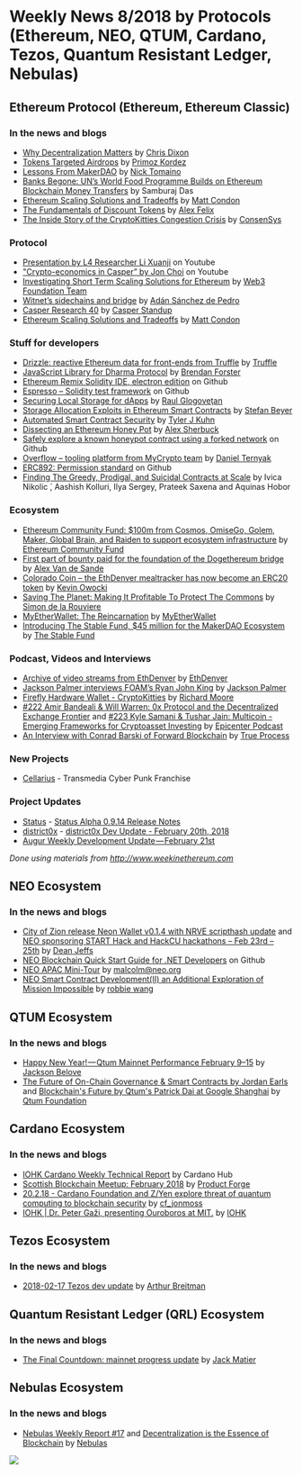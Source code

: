 ﻿# Weekly News 8/2018 by Protocols (Ethereum, NEO, QTUM, Cardano, Tezos, Quantum Resistant Ledger, Nebulas)

## Ethereum Protocol (Ethereum, Ethereum Classic)
### In the news and blogs
* [Why Decentralization Matters](https://medium.com/@cdixon/why-decentralization-matters-5e3f79f7638e) by [Chris Dixon](https://medium.com/@cdixon)
* [Tokens Targeted Airdrops](https://medium.com/@primoz.kordez/tokens-targeted-airdrops-2df7b85b0635) by [Primoz Kordez](https://medium.com/@primoz.kordez)
* [Lessons From MakerDAO](https://thecontrol.co/lessons-from-makerdao-a42081116e9a) by [Nick Tomaino](https://thecontrol.co/@ntmoney)
* [Banks Begone: UN’s World Food Programme Builds on Ethereum Blockchain Money Transfers](https://www.ccn.com/banks-begone-uns-world-food-programme-builds-ethereum-blockchain-money-transfers/) by Samburaj Das
* [Ethereum Scaling Solutions and Tradeoffs](https://medium.com/xlnt-art/ethereum-scaling-solutions-and-tradeoffs-5713b3a7223b) by [Matt Condon](https://medium.com/@mattcondon)
* [The Fundamentals of Discount Tokens](https://blog.coinfund.io/the-fundamentals-of-discount-tokens-cc400c66198e) by [Alex Felix](https://blog.coinfund.io/@flexthought)
* [The Inside Story of the CryptoKitties Congestion Crisis](https://media.consensys.net/the-inside-story-of-the-cryptokitties-congestion-crisis-499b35d119cc) by [ConsenSys](https://media.consensys.net/@ConsenSys)

### Protocol
* [Presentation by L4 Researcher Li Xuanji](https://www.youtube.com/watch?v=kZH_ty82jKY) on Youtube
* ["Crypto-economics in Casper” by Jon Choi](https://www.youtube.com/watch?v=XVrgYBcKOHk) on Youtube
* [Investigating Short Term Scaling Solutions for Ethereum](https://medium.com/@web3/investigating-short-term-scaling-solutions-for-ethereum-a5951fee8967) by [Web3 Foundation Team](https://medium.com/@web3)
* [Witnet’s sidechains and bridge](https://medium.com/witnet/ethereum-loves-witnet-9a3fd21e6f5c) by [Adán Sánchez de Pedro](https://medium.com/@aesedepece)
* [Casper Research 40](https://www.youtube.com/watch?v=-PWWKC1TVbY) by [Casper Standup](https://www.youtube.com/channel/UCi8byRkpJBbGgDot2pWXLHA)
* [Ethereum Scaling Solutions and Tradeoffs](https://medium.com/xlnt-art/ethereum-scaling-solutions-and-tradeoffs-5713b3a7223b) by [Matt Condon](https://medium.com/@mattcondon)

### Stuff for developers
* [Drizzle: reactive Ethereum data for front-ends from Truffle](http://truffleframework.com/blog/drizzle-reactive-ethereum-data-for-front-ends) by [Truffle](http://truffleframework.com)
* [JavaScript Library for Dharma Protocol](https://blog.dharma.io/hello-dharma-js-efb2bc55206e) by [Brendan Forster](https://blog.dharma.io/@brendanforster)
* [Ethereum Remix Solidity IDE, electron edition](https://github.com/horizon-games/remix-app) on Github
* [Espresso – Solidity test framework](https://github.com/hillstreetlabs/espresso) on Github
* [Securing Local Storage for dApps](https://blog.colony.io/securing-local-storage-for-dapps-33dc4d52e1fd) by [Raul Glogoveţan](https://blog.colony.io/@rdig)
* [Storage Allocation Exploits in Ethereum Smart Contracts](https://medium.com/@sbeyer_31150/storage-allocation-exploits-in-ethereum-smart-contracts-16c2aa312743) by [Stefan Beyer](https://medium.com/@sbeyer_31150)
* [Automated Smart Contract Security](https://medium.com/@tylerjkuhn/automated-smart-contract-security-de2daebfbef4) by [Tyler J Kuhn](https://medium.com/@tylerjkuhn)
* [Dissecting an Ethereum Honey Pot](https://medium.com/@alexsherbuck/dissecting-an-ethereum-honey-pot-7102d7def5e0) by [Alex Sherbuck](https://medium.com/@alexsherbuck)
* [Safely explore a known honeypot contract using a forked network](https://github.com/benjamincburns/honeypot-exporation) on Github
* [Overflow – tooling platform from MyCrypto team](https://medium.com/mycrypto/ethdenver-mycrypto-overflow-f95df190f3f3) by [Daniel Ternyak](https://medium.com/@dternyak)
* [ERC892: Permission standard](https://github.com/ethereum/EIPs/issues/892) on Github
* [Finding The Greedy, Prodigal, and Suicidal Contracts at Scale](https://arxiv.org/pdf/1802.06038.pdf) by Ivica Nikolic ́, Aashish Kolluri, Ilya Sergey, Prateek Saxena and Aquinas Hobor

### Ecosystem
* [Ethereum Community Fund: $100m from Cosmos, OmiseGo, Golem, Maker, Global Brain, and Raiden to support ecosystem infrastructure](https://ecf.network) by [Ethereum Community Fund](https://ecf.network)
* [First part of bounty paid for the foundation of the Dogethereum bridge](https://twitter.com/avsa/status/964564072065880064) by [Alex Van de Sande](https://twitter.com/avsa)
* [Colorado Coin – the EthDenver mealtracker has now become an ERC20 token](https://medium.com/gitcoin/colorado-coin-2fd9a52a88b6) by [Kevin Owocki](https://medium.com/@owocki)
* [Saving The Planet: Making It Profitable To Protect The Commons](https://medium.com/@simondlr/saving-the-planet-making-it-profitable-to-protect-the-commons-50393906fe22) by [Simon de la Rouviere](https://medium.com/@simondlr)
* [MyEtherWallet: The Reincarnation](https://medium.com/@myetherwallet/myetherwallet-the-reincarnation-b163f650059e) by [MyEtherWallet](https://medium.com/@myetherwallet)
* [Introducing The Stable Fund, $45 million for the MakerDAO Ecosystem](https://medium.com/@stablefund/introducing-the-stable-fund-45-million-for-the-makerdao-ecosystem-def79afc4b2a) by [The Stable Fund](https://medium.com/@stablefund)

### Podcast, Videos and Interviews
* [Archive of video streams from EthDenver](https://www.facebook.com/ETHDenver/videos/164642227520178/) by [EthDenver](https://www.facebook.com/ETHDenver/?hc_ref=ARTbY4JvB_yAGbGXxcRe0ncy4x5IvnC6sxlA6dL_32CX82UQeOjoF67JaiXiXKoezBk)
* [Jackson Palmer interviews FOAM’s Ryan John King](https://www.youtube.com/watch?v=qHjqEd1AjPM) by [Jackson Palmer](https://www.youtube.com/channel/UCTOzxu_HvuJfZtTJ6AZ7rkA)
* [Firefly Hardware Wallet - CryptoKitties](https://www.youtube.com/watch?v=AeVtYDbfytA&feature=youtu.be) by [Richard Moore](https://www.youtube.com/channel/UCjYj47mnEdsyHzvl5CIk11Q)
* [#222 Amir Bandeali & Will Warren: 0x Protocol and the Decentralized Exchange Frontier](https://www.youtube.com/watch?v=dXdok5GLVUc) and [#223 Kyle Samani & Tushar Jain: Multicoin - Emerging Frameworks for Cryptoasset Investing](https://www.youtube.com/watch?v=JajqF1IWquQ) by [Epicenter Podcast](https://www.youtube.com/channel/UCh-0T48JrvvmKDX41aWB_Vg)
* [An Interview with Conrad Barski of Forward Blockchain](https://www.trueprocess.com/interview-conrad-barski-forward-blockchain/) by [True Process](https://www.trueprocess.com)

### New Projects
* [Cellarius](https://cellarius.network/) - Transmedia Cyber Punk Franchise

### Project Updates
* [Status](status.im) - [Status Alpha 0.9.14 Release Notes](https://blog.status.im/status-alpha-0-9-14-release-notes-abc35a7dc39c)
* [district0x](https://district0x.io/) - [district0x Dev Update - February 20th, 2018](https://blog.district0x.io/district0x-dev-update-february-20th-2018-7dde11d02358)
* [Augur Weekly Development Update — February 21st](https://medium.com/@AugurProject/augur-weekly-development-update-february-21st-8fda8429c705)

*Done using materials from http://www.weekinethereum.com*

## NEO Ecosystem
### In the news and blogs
* [City of Zion release Neon Wallet v0.1.4 with NRVE scripthash update](https://neonewstoday.com/development/neon-wallet-v0-1-4-nrve/) and [NEO sponsoring START Hack and HackCU hackathons – Feb 23rd – 25th](https://neonewstoday.com/events/neo-sponsoring-start-hack-and-hackcu-hackathons/) by [Dean Jeffs](https://neonewstoday.com/author/admin/)
* [NEO Blockchain Quick Start Guide for .NET Developers](https://github.com/mwherman2000/neo-windocs/blob/master/windocs/quickstart-csharp/README.md) on Github
* [NEO APAC Mini-Tour](https://neo.org/blog/details/3063) by malcolm@neo.org
* [NEO Smart Contract Development(II) an Additional Exploration of Mission Impossible](https://medium.com/neweconolab/neo-smart-contract-development-ii-an-additional-exploration-of-mission-impossible-119b49666b1d) by [robbie wang](https://medium.com/@WangRobbie)

## QTUM Ecosystem
### In the news and blogs
* [Happy New Year! — Qtum Mainnet Performance February 9–15](https://medium.com/@jb395official/happy-new-year-qtum-mainnet-performance-february-9-15-a696e8e8396e) by [Jackson Belove](https://medium.com/@jb395official)
* [The Future of On-Chain Governance & Smart Contracts by Jordan Earls](https://www.youtube.com/watch?v=_6LxWx9XgsM&feature=youtu.be) and [Blockchain's Future by Qtum's Patrick Dai at Google Shanghai](https://www.youtube.com/watch?v=O_Xw0aiW7GU) by [Qtum Foundation](https://www.youtube.com/channel/UCa4iVp5iMC8gijxBvzZI3UA)


## Cardano Ecosystem
### In the news and blogs
* [IOHK Cardano Weekly Technical Report](https://www.cardanohub.org/en/weekly-technical-report/?utm_content=bufferb198d&utm_medium=social&utm_source=twitter.com&utm_campaign=buffer) by Cardano Hub
* [Scottish Blockchain Meetup: February 2018](https://www.youtube.com/watch?v=AepZAfvQCZ4&feature=youtu.be) by [Product Forge](https://www.youtube.com/channel/UCbME4GqaeTd9EspgkMEViLw)
* [20.2.18 - Cardano Foundation and Z/Yen explore threat of quantum computing to blockchain security](https://forum.cardanohub.org/t/20-2-18-cardano-foundation-and-z-yen-explore-threat-of-quantum-computing-to-blockchain-security/8495) by [cf_jonmoss](https://forum.cardanohub.org/u/cf_jonmoss/summary)
* [IOHK | Dr. Peter Gaži, presenting Ouroboros at MIT.](https://www.youtube.com/watch?v=Q88lF86e_Yo&feature=youtu.be) by [IOHK](https://www.youtube.com/channel/UCBJ0p9aCW-W82TwNM-z3V2w)

## Tezos Ecosystem
### In the news and blogs
* [2018-02-17 Tezos dev update](https://www.youtube.com/watch?v=63eqnmXzRwk) by [Arthur Breitman](https://www.youtube.com/channel/UChX-VzLMq-3A5Vs7KDTlehw)

## Quantum Resistant Ledger (QRL) Ecosystem
### In the news and blogs
* [The Final Countdown: mainnet progress update](https://medium.com/the-quantum-resistant-ledger/the-final-countdown-mainnet-progress-update-e8c6a4597525) by [Jack Matier](https://medium.com/@jack.matier)

## Nebulas Ecosystem
### In the news and blogs
* [Nebulas Weekly Report #17](https://medium.com/nebulasio/nebulas-weekly-report-17-758aa5b07cc2) and [Decentralization is the Essence of Blockchain](https://medium.com/nebulasio/decentralization-is-the-essence-of-blockchain-ccc9e7ba839c) by [Nebulas](https://medium.com/@nebulasio)


[![](https://steemitimages.com/DQmdkWT6cCPVYNzZASwHD3WZ5hKpHQv7927MvBt8wRYDDEC/image.png)](http://company.cyber.fund/#newsletter)
